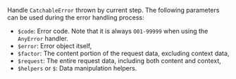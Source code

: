 Handle `CatchableError` thrown by current step. The following parameters can be used during the error handling process:

- `$code`: Error code. Note that it is always `O01-99999` when using the `AnyError` handler.
- `$error`: Error object itself,
- `$factor`: The content portion of the request data, excluding context data,
- `$request`: The entire request data, including both content and context,
- `$helpers` or `$`: Data manipulation helpers.

